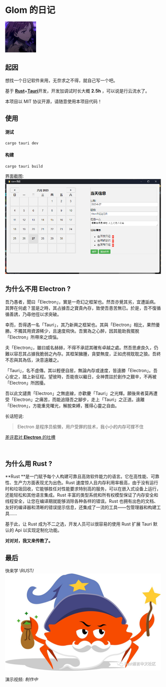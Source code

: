 # Glom 的日记

![railgun](images/Glom.gif)

## 起因

想找一个日记软件来用，无奈求之不得，就自己写一个吧。

基于 [**Rust**](https://www.rust-lang.org)+[**Tauri**](https://tauri.app/zh-cn/)开发，开发加调试时长大概 **2.5h** ，可以说是行云流水了。

本项目以 MIT 协议开源，请随意使用本项目代码！

## 使用

#### 测试

```
cargo tauri dev
```

#### 构建

```
cargo tauri build
```

界面截图:
![test](images/test.png)
<br/>

## 为什么不用 Electron ?

吾乃愚者，聞曰「Electron」，實是一奇幻之框架也。然吾亦覺其劣，宜遭詬病。其弊在何處？當是之時，其占據吾之寶貴內存，致使吾患苦無已。於是，吾不復循循善誘，乃尋他徑以求突破。

幸而，吾得遇一名「Tauri」，其乃新興之框架也。其與「Electron」相比，果然優勝。不獨其用資源稀少，且速度飛快。吾實為之心醉，因其能助我擺脫「Electron」所帶來之煩惱。

夫「Electron」，雖曰威名赫赫，不得不承認其確有卓越之處。然吾思慮良久，仍難以容忍其占據我脆弱之內存。其框架臃腫，貪婪無度，正如虎視耽耽之狼。吾終不忍與其為伍，決意遠離之。

「Tauri」，名不虛傳。其以輕便自居，無論內存或速度，皆遠勝「Electron」。吾心安之，踏上新征程。望彼時，吾能夜以繼日，全神貫註於創作之艱辛，不再被「Electron」所困擾。

吾以此文譴責「Electron」之無底線，亦歡慶「Tauri」之光輝。願後來者莫再遭受「Electron」之痛苦，而能追隨吾之腳步，走上「Tauri」之正道。遠離「Electron」，方能重見曙光，解脫束縛，獲得心靈之自由。

长话短说:

> Electron 是程序员偷懒，用户受罪的技术，我小小的内存可撑不住

[差评君对 **Electron** 的吐槽](https://www.bilibili.com/video/BV1Hv4y167ST/?share_source=copy_web&vd_source=7563b285a2dac7f9845f96784dec6e6e&t=118)

<br/>

## 为什么用 Rust ?

**Rust **是一门赋予每个人构建可靠且高效软件能力的语言。它在高性能、可靠性、生产力方面表现尤为出色。Rust 速度惊人且内存利用率极高，由于没有运行时和垃圾回收，它能够胜任对性能要求特别高的服务，可以在嵌入式设备上运行，还能轻松和其他语言集成。Rust 丰富的类型系统和所有权模型保证了内存安全和线程安全，让您在编译期就能够消除各种各样的错误。Rust 也拥有出色的文档、友好的编译器和清晰的错误提示信息，还集成了一流的工具——包管理器和构建工具……

基于此，让 Rust 成为不二之选，开发人员可以很容易的使用 Rust 扩展 Tauri 默认的 Api 以实现定制化功能。

**对对对，我又来传教了。**

## 最后

快来学 \RUST/
![rust](images/rust.png)
<br/>

演示视频: _制作中_
